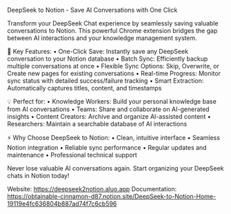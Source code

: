 DeepSeek to Notion - Save AI Conversations with One Click

Transform your DeepSeek Chat experience by seamlessly saving valuable conversations to Notion. This powerful Chrome extension bridges the gap between AI interactions and your knowledge management system.

🌟 Key Features:
• One-Click Save: Instantly save any DeepSeek conversation to your Notion database
• Batch Sync: Efficiently backup multiple conversations at once
• Flexible Sync Options: Skip, Overwrite, or Create new pages for existing conversations
• Real-time Progress: Monitor sync status with detailed success/failure tracking
• Smart Extraction: Automatically captures titles, content, and timestamps

💡 Perfect for:
• Knowledge Workers: Build your personal knowledge base from AI conversations
• Teams: Share and collaborate on AI-generated insights
• Content Creators: Archive and organize AI-assisted content
• Researchers: Maintain a searchable database of AI interactions

⚡️ Why Choose DeepSeek to Notion:
• Clean, intuitive interface
• Seamless Notion integration
• Reliable sync performance
• Regular updates and maintenance
• Professional technical support

Never lose valuable AI conversations again. Start organizing your DeepSeek chats in Notion today!

Website: https://deepseek2notion.aluo.app
Documentation: https://obtainable-cinnamon-d87.notion.site/DeepSeek-to-Notion-Home-19119e4fc636804b887ad74f7c6cb596
